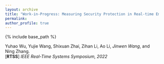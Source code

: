 ```yaml
---
layout: archive
title: "Work-in-Progress: Measuring Security Protection in Real-time Embedded Firmware"
permalink:
author_profile: true
---
```


{% include base_path %}
                                 
Yuhao Wu, Yujie Wang, Shixuan Zhai, Zihan Li, Ao Li, *Jinwen Wang*, and Ning Zhang.<br>
[**RTSS**] <i>IEEE Real-Time Systems Symposium, 2022</i>               
<!-- [[code](https://github.com/eli-b/idcbs)]  -->